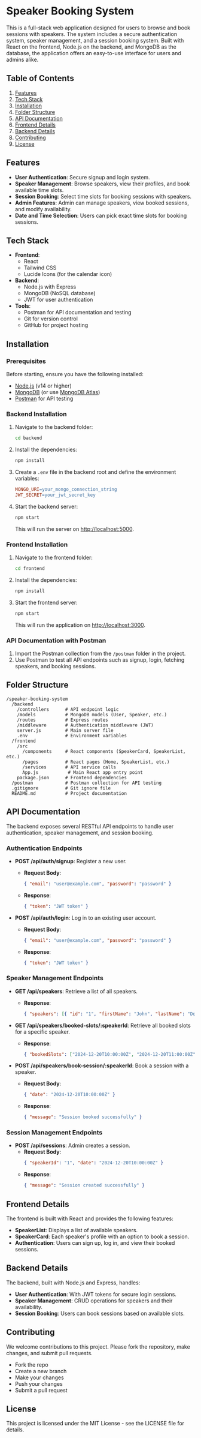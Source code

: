# Speaker Booking System

This is a full-stack web application designed for users to browse and book sessions with speakers. The system includes a secure authentication system, speaker management, and a session booking system. Built with React on the frontend, Node.js on the backend, and MongoDB as the database, the application offers an easy-to-use interface for users and admins alike.

## Table of Contents

1. [Features](#features)
2. [Tech Stack](#tech-stack)
3. [Installation](#installation)
4. [Folder Structure](#folder-structure)
5. [API Documentation](#api-documentation)
6. [Frontend Details](#frontend-details)
7. [Backend Details](#backend-details)
8. [Contributing](#contributing)
9. [License](#license)

## Features

- **User Authentication**: Secure signup and login system.
- **Speaker Management**: Browse speakers, view their profiles, and book available time slots.
- **Session Booking**: Select time slots for booking sessions with speakers.
- **Admin Features**: Admin can manage speakers, view booked sessions, and modify availability.
- **Date and Time Selection**: Users can pick exact time slots for booking sessions.

## Tech Stack

- **Frontend**: 
  - React
  - Tailwind CSS
  - Lucide Icons (for the calendar icon)
- **Backend**: 
  - Node.js with Express
  - MongoDB (NoSQL database)
  - JWT for user authentication
- **Tools**:
  - Postman for API documentation and testing
  - Git for version control
  - GitHub for project hosting

## Installation

### Prerequisites

Before starting, ensure you have the following installed:
- [Node.js](https://nodejs.org/) (v14 or higher)
- [MongoDB](https://www.mongodb.com/) (or use [MongoDB Atlas](https://www.mongodb.com/cloud/atlas))
- [Postman](https://www.postman.com/) for API testing

### Backend Installation

1. Navigate to the backend folder:
    ```bash
    cd backend
    ```

2. Install the dependencies:
    ```bash
    npm install
    ```

3. Create a `.env` file in the backend root and define the environment variables:
    ```makefile
    MONGO_URI=your_mongo_connection_string
    JWT_SECRET=your_jwt_secret_key
    ```

4. Start the backend server:
    ```bash
    npm start
    ```
    This will run the server on [http://localhost:5000](http://localhost:5000).

### Frontend Installation

1. Navigate to the frontend folder:
    ```bash
    cd frontend
    ```

2. Install the dependencies:
    ```bash
    npm install
    ```

3. Start the frontend server:
    ```bash
    npm start
    ```
    This will run the application on [http://localhost:3000](http://localhost:3000).

### API Documentation with Postman

1. Import the Postman collection from the `/postman` folder in the project.
2. Use Postman to test all API endpoints such as signup, login, fetching speakers, and booking sessions.

## Folder Structure

```
/speaker-booking-system
  /backend
    /controllers      # API endpoint logic
    /models           # MongoDB models (User, Speaker, etc.)
    /routes           # Express routes
    /middleware       # Authentication middleware (JWT)
    server.js         # Main server file
    .env              # Environment variables
  /frontend
    /src
      /components     # React components (SpeakerCard, SpeakerList, etc.)
      /pages          # React pages (Home, SpeakerList, etc.)
      /services       # API service calls
      App.js           # Main React app entry point
    package.json      # Frontend dependencies
  /postman            # Postman collection for API testing
  .gitignore          # Git ignore file
  README.md           # Project documentation
```

## API Documentation

The backend exposes several RESTful API endpoints to handle user authentication, speaker management, and session booking.

### Authentication Endpoints

- **POST /api/auth/signup**: Register a new user.
    - **Request Body**: 
        ```json
        { "email": "user@example.com", "password": "password" }
        ```
    - **Response**: 
        ```json
        { "token": "JWT token" }
        ```

- **POST /api/auth/login**: Log in to an existing user account.
    - **Request Body**:
        ```json
        { "email": "user@example.com", "password": "password" }
        ```
    - **Response**:
        ```json
        { "token": "JWT token" }
        ```

### Speaker Management Endpoints

- **GET /api/speakers**: Retrieve a list of all speakers.
    - **Response**:
        ```json
        { "speakers": [{ "id": "1", "firstName": "John", "lastName": "Doe", "pricePerSession": 100, "bio": "Speaker bio" }] }
        ```

- **GET /api/speakers/booked-slots/:speakerId**: Retrieve all booked slots for a specific speaker.
    - **Response**:
        ```json
        { "bookedSlots": ["2024-12-20T10:00:00Z", "2024-12-20T11:00:00Z"] }
        ```

- **POST /api/speakers/book-session/:speakerId**: Book a session with a speaker.
    - **Request Body**:
        ```json
        { "date": "2024-12-20T10:00:00Z" }
        ```
    - **Response**:
        ```json
        { "message": "Session booked successfully" }
        ```

### Session Management Endpoints

- **POST /api/sessions**: Admin creates a session.
    - **Request Body**:
        ```json
        { "speakerId": "1", "date": "2024-12-20T10:00:00Z" }
        ```
    - **Response**:
        ```json
        { "message": "Session created successfully" }
        ```

## Frontend Details

The frontend is built with React and provides the following features:

- **SpeakerList**: Displays a list of available speakers.
- **SpeakerCard**: Each speaker's profile with an option to book a session.
- **Authentication**: Users can sign up, log in, and view their booked sessions.

## Backend Details

The backend, built with Node.js and Express, handles:

- **User Authentication**: With JWT tokens for secure login sessions.
- **Speaker Management**: CRUD operations for speakers and their availability.
- **Session Booking**: Users can book sessions based on available slots.

## Contributing

We welcome contributions to this project. Please fork the repository, make changes, and submit pull requests.

- Fork the repo
- Create a new branch
- Make your changes
- Push your changes
- Submit a pull request

## License

This project is licensed under the MIT License - see the LICENSE file for details.
